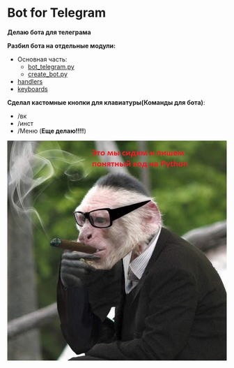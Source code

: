 # Bot for Telegram

__Делаю бота для телеграма__

__Разбил бота на отдельные модули:__
- Oсновная часть:
     - [bot_telegram.py](https://github.com/Wa1gala/Python-Telegram-Bot/blob/main/bot_telegram.py)
    - [create_bot.py](https://github.com/Wa1gala/Python-Telegram-Bot/blob/main/create_bot.py)
- [handlers](https://github.com/Wa1gala/Python_Telegram_Bot/tree/main/Handlers)
- [keyboards](https://github.com/Wa1gala/Python_Telegram_Bot/tree/main/keyboards)

__Сделал кастомные кнопки для клавиатуры(Команды для бота)__:

- /вк
- /инст
- /Меню (__Еще делаю!!!!__)

![ ](other-files\Это_Мы.jpg)

